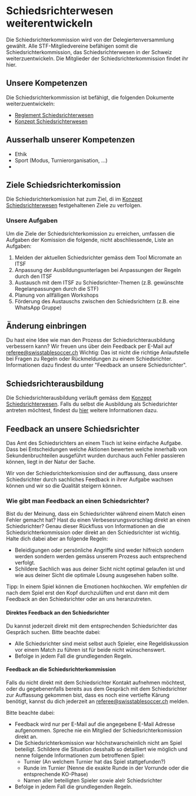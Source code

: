 # Schiedsrichterwesen weiterentwickeln
Die Schiedsrichterkommission wird von der Delegiertenversammlung gewählt. Alle STF-Mitgliedvereine befähigen somit die Schiedsrichterkommission, das Schiedsrichterwesen in der Schweiz weiterzuentwickeln. Die Mitglieder der Schiedsrichterkommission findet ihr hier. 

## Unsere Kompetenzen
Die Schiedsrichterkommission ist befähigt, die folgenden Dokumente weiterzuentwickeln: 

- [Reglement Schiedsrichterwesen](https://github.com/sschoeb/sport/blob/main/referee-regulation.md)
- [Konzept Schiedsrichterwesen](https://github.com/sschoeb/sport/blob/main/referee-concept.md)

## Ausserhalb unserer Kompetenzen

- Ethik
- Sport (Modus, Turnierorganisation, ...)
- 
## Ziele Schiedsrichterkomission
Die Schiedsrichterkomission hat zum Ziel, di im [Konzept Schiedsrichterwesen](https://github.com/sschoeb/sport/blob/main/referee-concept.md) festgehaltenen Ziele zu verfolgen.

### Unsere Aufgaben
Um die Ziele der Schiedsrichterkomission zu erreichen, umfassen die Aufgaben der Komission die folgende, nicht abschliessende, Liste an Aufgaben:
1. Melden der aktuellen Schiedsrichter gemäss dem Tool Micromate an ITSF
2. Anpassung der Ausbildungsunterlagen bei Anpassungen der Regeln durch den ITSF
3. Austausch mit dem ITSF zu Schiedsrichter-Themen (z.B. gewünschte Regelanpassungen durch die STF)
4. Planung von allfälligen Workshops
5. Förderung des Austauschs zwischen den Schiedsrichtern (z.B. eine WhatsApp Gruppe)

## Änderung einbringen
Du hast eine Idee wie man den Prozess der Schiedsrichterausbildung verbessern kann? Wir freuen uns über dein Feedback per E-Mail auf referee@swisstablesoccer.ch
Wichtig: Das ist nicht die richtige Anlaufstelle bei Fragen zu Regeln oder Rückmeldungen zu einem Schiedsrichter. Informationen dazu findest du unter "Feedback an unsere Schiedsrichter".

## Schiedsrichterausbildung
Die Schiedsrichterausbildung verläuft gemäss dem [Konzept Schiedsrichterwesen](https://github.com/sschoeb/sport/blob/main/referee-concept.md).
Falls du selbst die Ausbildung als Schiedsrichter antreten möchtest, findest du [hier](https://github.com/sschoeb/sport/blob/main/ref-become.md) weitere Informationen dazu.

## Feedback an unsere Schiedsrichter
Das Amt des Schiedsrichters an einem Tisch ist keine einfache Aufgabe. Dass bei Entscheidungen welche Aktionen bewerten welche innerhalb von Sekundenbruchteilen ausgeführt wurden durchaus auch Fehler passieren können, liegt in der Natur der Sache.

Wir von der Schiedsrichterkomission sind der auffassung, dass unsere Schiedsrichter durch sachliches Feedback in ihrer Aufgabe wachsen können und wir so die Qualität steigern können. 

### Wie gibt man Feedback an einen Schiedsrichter?
Bist du der Meinung, dass ein Schiedsrichter während einem Match einen Fehler gemacht hat? Hast du einen Verbesesrungsvorschlag direkt an einen Schiedsrichter? Genau dieser Rückfluss von Informationen an die Schiedsrichterkommission oder direkt an den Schiedsrichter ist wichtig. Halte dich dabei aber an folgende Regeln:

- Beleidigungen oder persönliche Angriffe sind weder hilfreich sondern werden sondern werden gemäss unserem Prozess auch entsprechend verfolgt.
- Schildere Sachlich was aus deiner Sicht nicht optimal gelaufen ist und wie aus deiner Sicht die optimale Lösung ausgesehen haben sollte.

Tipp: In einem Spiel können die Emotionen hochkochen. Wir empfehlen dir nach dem Spiel erst den Kopf durchzulüften und erst dann mit dem Feedback an den Schiedsrichter oder an uns heranzutreten.

#### Direktes Feedback an den Schiedsrichter
Du kannst jederzeit direkt mit dem entsprechenden Schiedsrichter das Gespräch suchen. Bitte beachte dabei:

- Alle Schiedsrichter sind meist selbst auch Spieler, eine Regeldiskussion vor einem Match zu führen ist für beide nicht wünschenswert.
- Befolge in jedem Fall die grundlegenden Regeln. 

#### Feedback an die Schiedsrichterkommission
Falls du nicht direkt mit dem Schiedsrichter Kontakt aufnehmen möchtest, oder du gegebenenfalls bereits aus dem Gespräch mit dem Schiedsrichter zur Auffassung gekommen bist, dass es noch eine vertiefte Kärung benötigt, kannst du dich jederzeit an referee@swisstablesoccer.ch melden. 

Bitte beachte dabei:
- Feedback wird nur per E-Mail auf die angegebene E-Mail Adresse aufgenommen. Spreche nie ein Mitglied der Schiedsrichterkomission direkt an.
- Die Schiedsrichterkomission war höchstwarscheinlich nicht am Spiel beteiligt. Schildere die Situation desshalb so detailliert wie möglich und nenne folgende Informationen zum betroffenen Spiel:
  - Turnier (An welchem Turnier hat das Spiel stattgefunden?)
  - Runde im Turnier (Nenne die exakte Runde in der Vorrunde oder die entsprechende KO-Phase)
  - Namen aller beteiligten Spieler sowie alelr Schiedsrichter
- Befolge in jedem Fall die grundlegenden Regeln. 
